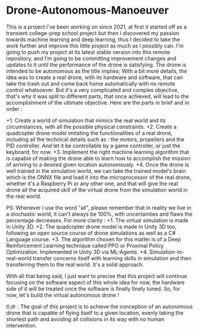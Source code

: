 # Drone-Autonomous-Manoeuver

This is a project I've been working on since 2021, at first it started off as a transient college-prep school project but then I discovered my passion towards machine learning and deep learning, thus I decided to take the work further and improve this little project as much as I possibly can. I'm going to push my project at its latest stable version into this remote repository, and I'm going to be committing improvement changes and updates to it until the performance of the drone is satisfying. 
The drone is intended to be autonomous as the title implies; With a bit more details, the idea was to create a real drone, with its hardware and software, that can take the trash out and come back home automatically with no remote control whatsoever. But it's a very complicated and complex objective, that's why it was split to different parts, that once achieved, will lead to the accomplishment of the ultimate objective. Here are the parts in brief and in order :

+1. Create a world of simulation that mimics the real world and its circumstances, with all the possible physical constraints.
+2. Create a quadcopter drone model imitating the functionalities of a real drone, including all the technical details such as : the motors, propellers and the PID controller. And let it be controllable by a game controller, or just the keyboard, for now.
+3. Implement the right machine learning algorithm that is capable of making the drone able to learn how to accomplish the mission of arriving to a desired given location autonomously.
+4. Once the drone is well trained in the simulation world, we can take the trained model's brain which is the ONNX file and load it into the microprocessor of the real drone, whether it's a Raspberry Pi or any other one, and that will give the real drone all the acquired skill of the virtual drone from the simulation world in the real world.

PS: Whenever I use the word "all", please remember that in reality we live in a stochastic world, it can't always be 100%, with uncertainties and flaws the percentage decreases. 
For more clarity :
+1. The virtual simulation is made in Unity 3D.
+2. The quadcopter drone model is made in Unity 3D too, following an open source course of drone simulations as well as a C# Language course.
+3. The algorithm chosen for this matter is of a Deep Reinforcement Learning technique called PPO or Proximal Policy Optimization. Implemented in Unity 3D via ML-Agents.
+4. Simulation-to-real-world transfer concerns itself with learning skills in simulation and then transferring them to the real world. It's a solid approach.

With all that being said, I just want to precise that this project will continue focusing on the software aspect of this whole idea for now, the hardware side of it will be treated once the software is finally finely tuned. So, for now, let's build the virtual autonomous drone !

tl;dr : The goal of this project is to achieve the conception of an autonomous drone that is capable of flying itself to a given location, evenly taking the shortest path and avoiding all collisions in its way with no human intervention.
